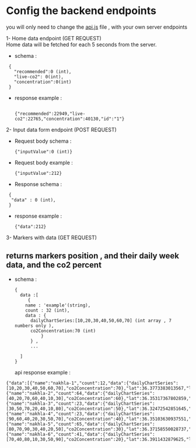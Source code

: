 # Config the backend endpoints

you will only need to change the [api.js](/src/constants/api.js) file , with your own server endpoints

1- Home data endpoint (GET REQUEST)</br>
Home data will be fetched for each 5 seconds from the server.

- schema :

```
 {
   "recommended":0 (int),
   "live-co2": 0(int),
   "concentration":0(int)
 }

```

- response example :

  ```

  {"recommended":22949,"live-co2":22765,"concentration":40130,"id":"1"}

  ```

2- Input data form endpoint (POST REQUEST)

- Request body schema :

  ```
  {"inputValue":0 (int)}

  ```

- Request body example :

  ```
  {"inputValue":212}

  ```

- Response schema :

```
 {
  "data" : 0 (int),
 }

```

- response example :

  ```
  {"data":212}

  ```

3- Markers with data (GET REQUEST) </br>

## returns markers position , and their daily week data, and the co2 percent

- schema :

  ```
  {
    data :[
       {
      name : 'example'(string),
      count : 32 (int),
      data : {
        dailyChartSeries:[10,20,30,40,50,60,70] (int array , 7 numbers only ),
        co2Concentration:70 (int)
            }
        } ,
        ...

    ]
  }
  ```

  api response example :

```
{"data":[{"name":"nakhla-1","count":12,"data":{"dailyChartSeries":[10,20,30,40,50,60,70],"co2Concentration":70},"lat":36.3773383013567,"lng":43.16410915286604},{"name":"nakhla-2","count":64,"data":{"dailyChartSeries":[40,20,70,60,40,10,30],"co2Concentration":60},"lat":36.35317367802859,"lng":43.097355072660896},{"name":"nakhla-3","count":23,"data":{"dailyChartSeries":[30,50,70,20,40,10,80],"co2Concentration":50},"lat":36.32472542851645,"lng":43.13226316946006},{"name":"nakhla-4","count":23,"data":{"dailyChartSeries":[90,60,40,20,30,50,70],"co2Concentration":40},"lat":36.35103630937551,"lng":43.063671821363464},{"name":"nakhla-5","count":65,"data":{"dailyChartSeries":[80,70,90,30,40,20,50],"co2Concentration":30},"lat":36.37158550028737,"lng":43.18146113044602},{"name":"nakhla-6","count":41,"data":{"dailyChartSeries":[70,40,80,10,30,50,90],"co2Concentration":20},"lat":36.3911432879625,"lng":43.13144660579224}]}

```

